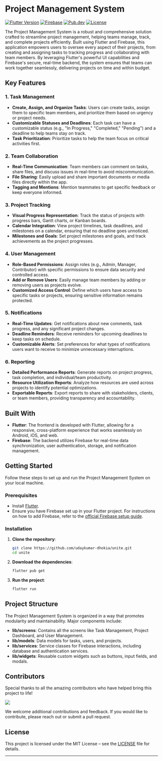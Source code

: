 # Project Management System

[![Flutter Version](https://img.shields.io/badge/Flutter-^3.0-blue.svg)](https://flutter.dev)
[![Firebase](https://img.shields.io/badge/Firebase-Enabled-orange.svg)](https://firebase.google.com/)
[![Pub.dev](https://img.shields.io/badge/pub.dev-Packages-blue.svg)](https://pub.dev/)
[![License](https://img.shields.io/badge/License-MIT-brightgreen.svg)](LICENSE)

The Project Management System is a robust and comprehensive solution crafted to streamline project management, helping teams manage, track, and complete projects efficiently. Built using Flutter and Firebase, this application empowers users to oversee every aspect of their projects, from creating and assigning tasks to tracking progress and collaborating with team members. By leveraging Flutter's powerful UI capabilities and Firebase's secure, real-time backend, the system ensures that teams can work together seamlessly, delivering projects on time and within budget.

## Key Features

### 1. Task Management
- **Create, Assign, and Organize Tasks**: Users can create tasks, assign them to specific team members, and prioritize them based on urgency or project needs.
- **Customizable Statuses and Deadlines**: Each task can have a customizable status (e.g., "In Progress," "Completed," "Pending") and a deadline to help teams stay on track.
- **Task Prioritization**: Prioritize tasks to help the team focus on critical activities first.

### 2. Team Collaboration
- **Real-Time Communication**: Team members can comment on tasks, share files, and discuss issues in real-time to avoid miscommunication.
- **File Sharing**: Easily upload and share important documents or media files directly within the app.
- **Tagging and Mentions**: Mention teammates to get specific feedback or keep everyone informed.

### 3. Project Tracking
- **Visual Progress Representation**: Track the status of projects with progress bars, Gantt charts, or Kanban boards.
- **Calendar Integration**: View project timelines, task deadlines, and milestones on a calendar, ensuring that no deadline goes unnoticed.
- **Milestones and Goals**: Set project milestones and goals, and track achievements as the project progresses.

### 4. User Management
- **Role-Based Permissions**: Assign roles (e.g., Admin, Manager, Contributor) with specific permissions to ensure data security and controlled access.
- **Add or Remove Users**: Easily manage team members by adding or removing users as projects evolve.
- **Customized Access Control**: Define which users have access to specific tasks or projects, ensuring sensitive information remains protected.

### 5. Notifications
- **Real-Time Updates**: Get notifications about new comments, task progress, and any significant project changes.
- **Deadline Reminders**: Receive reminders for upcoming deadlines to keep tasks on schedule.
- **Customizable Alerts**: Set preferences for what types of notifications users want to receive to minimize unnecessary interruptions.

### 6. Reporting
- **Detailed Performance Reports**: Generate reports on project progress, task completion, and individual/team productivity.
- **Resource Utilization Reports**: Analyze how resources are used across projects to identify potential optimizations.
- **Exportable Reports**: Export reports to share with stakeholders, clients, or team members, providing transparency and accountability.

## Built With

- **Flutter**: The frontend is developed with Flutter, allowing for a responsive, cross-platform experience that works seamlessly on Android, iOS, and web.
- **Firebase**: The backend utilizes Firebase for real-time data synchronization, user authentication, storage, and notification management.

## Getting Started

Follow these steps to set up and run the Project Management System on your local machine.

### Prerequisites

- Install [Flutter](https://flutter.dev/docs/get-started/install).
- Ensure you have Firebase set up in your Flutter project. For instructions on how to add Firebase, refer to the [official Firebase setup guide](https://firebase.google.com/docs/flutter/setup).

### Installation

1. **Clone the repository**:

   ```bash
   git clone https://github.com/udaykumar-dhokia/unite.git
   cd unite
   ```

2. **Download the dependencies**:

   ```bash
   flutter pub get
   ```

3. **Run the project**:

   ```bash
   flutter run
   ```

## Project Structure

The Project Management System is organized in a way that promotes modularity and maintainability. Major components include:

- **lib/screens**: Contains all the screens like Task Management, Project Dashboard, and User Management.
- **lib/models**: Data models for tasks, users, and projects.
- **lib/services**: Service classes for Firebase interactions, including database and authentication services.
- **lib/widgets**: Reusable custom widgets such as buttons, input fields, and modals.

## Contributors

Special thanks to all the amazing contributors who have helped bring this project to life!

<a href="https://github.com/udaykumar-dhokia/unite/graphs/contributors">
  <img src="https://contrib.rocks/image?repo=udaykumar-dhokia/unite" />
</a>

We welcome additional contributions and feedback. If you would like to contribute, please reach out or submit a pull request.

## License

This project is licensed under the MIT License – see the [LICENSE](LICENSE) file for details.

---

